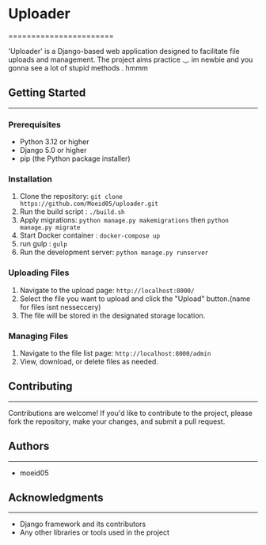 # Uploader
=======================

'Uploader' is a Django-based web application designed to facilitate file uploads and management. The project aims practice ._. im newbie and you gonna see a lot of stupid methods . hmmm

## Getting Started
-------------------

### Prerequisites

* Python 3.12 or higher
* Django 5.0 or higher
* pip (the Python package installer)

### Installation

1. Clone the repository: `git clone https://github.com/Moeid05/uploader.git`
2. Run the build script : `./build.sh`
3. Apply migrations: `python manage.py makemigrations` then `python manage.py migrate`
4. Start Docker container : `docker-compose up`
5. run gulp : `gulp`
4. Run the development server: `python manage.py runserver`

### Uploading Files

1. Navigate to the upload page: `http://localhost:8000/`
2. Select the file you want to upload and click the "Upload" button.(name for files isnt nesseccery)
3. The file will be stored in the designated storage location.

### Managing Files

1. Navigate to the file list page: `http://localhost:8000/admin`
2. View, download, or delete files as needed.

## Contributing
--------------

Contributions are welcome! If you'd like to contribute to the project, please fork the repository, make your changes, and submit a pull request.

## Authors
---------

*  moeid05

## Acknowledgments
----------------

* Django framework and its contributors
* Any other libraries or tools used in the project